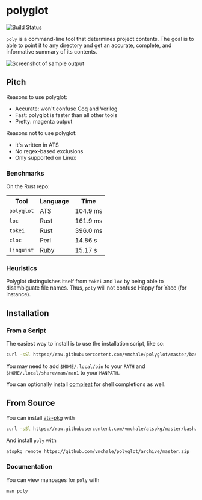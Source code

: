 # polyglot

[![Build Status](https://travis-ci.org/vmchale/polyglot.svg?branch=master)](https://travis-ci.org/vmchale/polyglot)

`poly` is a command-line tool that determines project contents.
The goal is to able to point it to any directory and get an accurate,
complete, and informative summary of its contents.

<img alt="Screenshot of sample output" src=https://github.com/vmchale/polyglot/raw/master/screenshot.png>

## Pitch

Reasons to use polyglot:

  * Accurate: won't confuse Coq and Verilog
  * Fast: polyglot is faster than all other tools
  * Pretty: magenta output

Reasons not to use polyglot:

  * It's written in ATS
  * No regex-based exclusions
  * Only supported on Linux

### Benchmarks

On the Rust repo:

<table>
  <tr>
    <th>Tool</th>
    <th>Language</th>
    <th>Time</th>
  </tr>
  <tr>
    <td><code>polyglot</code></td>
    <td>ATS</td>
    <td>104.9 ms</td>
  </tr>
  <tr>
    <td><code>loc</code></td>
    <td>Rust</td>
    <td>161.9 ms</td>
  </tr>
  <tr>
    <td><code>tokei</code></td>
    <td>Rust</td>
    <td>396.0 ms</td>
  </tr>
  <tr>
    <td><code>cloc</code></td>
    <td>Perl</td>
    <td>14.86 s</td>
  </tr>
  <tr>
    <td><code>linguist</code></td>
    <td>Ruby</td>
    <td>15.17 s</td>
  </tr>
</table>

### Heuristics

Polyglot distinguishes itself from `tokei` and `loc` by being able to disambiguate file names.
Thus, `poly` will not confuse Happy for Yacc (for instance).

## Installation

### From a Script

The easiest way to install is to use the installation script, like so:

```bash
curl -sSl https://raw.githubusercontent.com/vmchale/polyglot/master/bash/install.sh | bash -s
```

You may need to add `$HOME/.local/bin` to your `PATH` and
`$HOME/.local/share/man/man1` to your `MANPATH`.

You can optionally install [compleat](https://github.com/mbrubeck/compleat) for
shell completions as well.

## From Source

You can install [ats-pkg](http://hackage.haskell.org/package/ats-pkg)
with

```bash
curl -sSl https://raw.githubusercontent.com/vmchale/atspkg/master/bash/install.sh | bash -s
```

And install `poly` with

```bash
atspkg remote https://github.com/vmchale/polyglot/archive/master.zip
```

### Documentation

You can view manpages for `poly` with

```
man poly
```
